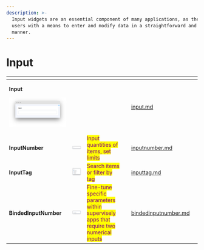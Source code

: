 ```yaml
---
description: >-
  Input widgets are an essential component of many applications, as they provide
  users with a means to enter and modify data in a straightforward and intuitive
  manner.
---
```


# Input



<table data-view="cards"><thead><tr><th></th><th></th><th></th><th data-type="files"></th><th data-hidden data-card-target data-type="content-ref"></th><th data-hidden data-card-cover data-type="files"></th></tr></thead><tbody><tr><td><p><strong>Input</strong></p><p><img src="../../../.gitbook/assets/widgets-input.png" alt=""></p></td><td><mark style="color:purple;"></mark></td><td></td><td></td><td><a href="input.md">input.md</a></td><td></td></tr><tr><td><strong>InputNumber</strong></td><td><img src="../../../.gitbook/assets/widgets-inputNumber.png" alt=""></td><td><mark style="color:purple;">Input quantities of items, set limits</mark></td><td></td><td><a href="inputnumber.md">inputnumber.md</a></td><td></td></tr><tr><td><strong>InputTag</strong></td><td><img src="../../../.gitbook/assets/widget-tagInput.png" alt=""></td><td><mark style="color:purple;">Search items or filter by tag</mark></td><td></td><td><a href="inputtag.md">inputtag.md</a></td><td></td></tr><tr><td><strong>BindedInputNumber</strong></td><td><img src="../../../.gitbook/assets/image (7).png" alt=""></td><td><mark style="color:purple;">Fine-tune specific parameters within supervisely apps that require two numerical inputs</mark></td><td></td><td><a href="bindedinputnumber.md">bindedinputnumber.md</a></td><td></td></tr></tbody></table>
